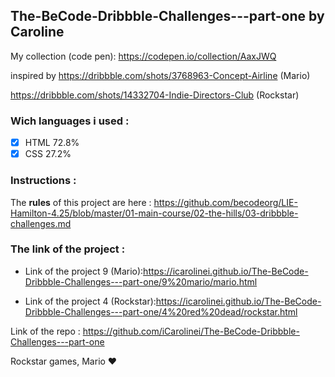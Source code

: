 ## The-BeCode-Dribbble-Challenges---part-one by Caroline

My collection (code pen): https://codepen.io/collection/AaxJWQ

inspired by https://dribbble.com/shots/3768963-Concept-Airline (Mario)

https://dribbble.com/shots/14332704-Indie-Directors-Club (Rockstar)

### Wich languages i used :
- [x] HTML 72.8%
- [x] CSS 27.2%

### Instructions : 
The **rules** of this project are here :
https://github.com/becodeorg/LIE-Hamilton-4.25/blob/master/01-main-course/02-the-hills/03-dribbble-challenges.md

### The link of the project :

* Link of the project 9 (Mario):https://icarolinei.github.io/The-BeCode-Dribbble-Challenges---part-one/9%20mario/mario.html

* Link of the project 4 (Rockstar):https://icarolinei.github.io/The-BeCode-Dribbble-Challenges---part-one/4%20red%20dead/rockstar.html

Link of the repo : https://github.com/iCarolinei/The-BeCode-Dribbble-Challenges---part-one

Rockstar games, Mario ❤️ 
